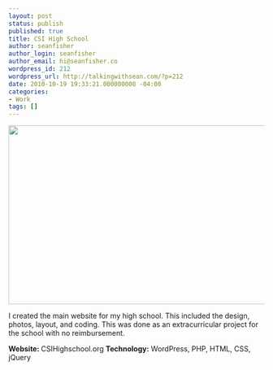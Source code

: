 ```yaml
---
layout: post
status: publish
published: true
title: CSI High School
author: seanfisher
author_login: seanfisher
author_email: hi@seanfisher.co
wordpress_id: 212
wordpress_url: http://talkingwithsean.com/?p=212
date: 2010-10-19 19:33:21.000000000 -04:00
categories:
- Work
tags: []
---
```

<a href="http://talkingwithsean.com/wp-content/uploads/CSI.jpg"><img class="aligncenter size-full wp-image-213" title="CSI High School" src="http://talkingwithsean.com/wp-content/uploads/CSI.jpg" alt="" width="610" height="352" /></a>

I created the main website for my high school. This included the design, photos, layout, and coding. This was done as an extracurricular project for the school with no&nbsp;reimbursement.

<strong>Website: </strong>CSIHighschool.org
<strong>Technology:</strong> WordPress, PHP, HTML, CSS, jQuery
